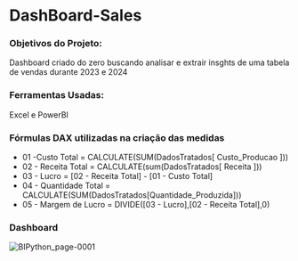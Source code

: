 # DashBoard-Sales

### Objetivos do Projeto: 
Dashboard criado  do zero buscando analisar e extrair insghts de uma tabela de vendas durante 2023 e 2024

### Ferramentas Usadas:
Excel e PowerBI

### Fórmulas DAX utilizadas na criação das medidas
 - 01 -Custo Total = CALCULATE(SUM(DadosTratados[ Custo_Producao ]))
 - 02 - Receita Total = CALCULATE(sum(DadosTratados[ Receita ]))
 - 03 - Lucro = [02 - Receita Total] - [01 - Custo Total] 
 - 04 - Quantidade Total = CALCULATE(SUM(DadosTratados[Quantidade_Produzida]))
 - 05 - Margem de Lucro = DIVIDE([03 - Lucro],[02 - Receita Total],0)

 ### Dashboard
![BIPython_page-0001](https://github.com/user-attachments/assets/3de23635-a9cf-4dff-9918-f43932dcf21b)
